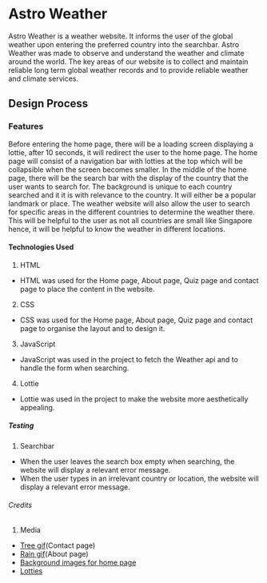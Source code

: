 # Astro Weather
Astro Weather is a weather website. It informs the user of the global weather upon entering the preferred country into the searchbar. 
Astro Weather was made to observe and understand the weather and climate around the world. 
The key areas of our website is to collect and maintain reliable long term global weather records and to provide reliable weather and climate services.

## Design Process


### Features
Before entering the home page, there will be a loading screen displaying a lottie, after 10 seconds, it will redirect the user to the home page.
The home page will consist of a navigation bar with lotties at the top which will be collapsible when the screen becomes smaller. In the middle of the home page, there will be the search bar 
with the display of the country that the user wants to search for. The background is unique to each country searched and it it is with relevance to the country. It will either be a popular landmark or place.
The weather website will also allow the user to search for specific areas in the different countries to determine the weather there. This will be helpful to the user as not all countries are small like Singapore hence, it will 
be helpful to know the weather in different locations.

#### Technologies Used 
1. HTML
 * HTML was used for the Home page, About page, Quiz page and contact page to place the content in the website.
2. CSS 
 * CSS was used for the Home page, About page, Quiz page and contact page to organise the layout and to design it.
3. JavaScript
 * JavaScript was used in the project to fetch the Weather api and to handle the form when searching.
4. Lottie
 * Lottie was used in the project to make the website more aesthetically appealing.
 
##### Testing
1. Searchbar
* When the user leaves the search box empty when searching, the website will display a relevant error message.
* When the user types in an irrelevant country or location, the website will display a relevant error message.



###### Credits
1. Media
* [Tree gif](https://www.google.com/url?sa=i&url=https%3A%2F%2Fdribbble.com%2Fshots%2F1232960-Tree-Of-Seasons-GIF&psig=AOvVaw0fZnMqYmBdpU61Y6aZpm4u&ust=1613730142881000&source=images&cd=vfe&ved=0CAIQjRxqFwoTCNCdlbGb8-4CFQAAAAAdAAAAABAD)(Contact page)
* [Rain gif](https://giphy.com/gifs/rainy-raindrops-rainfall-vLi3T5m3RH45y)(About page)
* [Background images for home page](https://source.unsplash.com/1600x900/?landscape)
* [Lotties](https://lottiefiles.com/)
